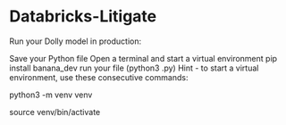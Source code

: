 # Databricks-Litigate

Run your Dolly model in production:

Save your Python file
Open a terminal and start a virtual environment
pip install banana_dev
run your file (python3 <filename>.py)
Hint - to start a virtual environment, use these consecutive commands:

python3 -m venv venv

source venv/bin/activate
